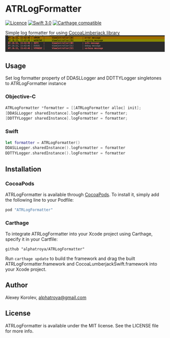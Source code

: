 # ATRLogFormatter
[![Licence](https://img.shields.io/badge/Licence-MIT-yellowgreen.svg)]() [![Swift 3.0](https://img.shields.io/badge/Swift%203.0-Compatible-green.svg)]() [![Carthage compatible](https://img.shields.io/badge/Carthage-compatible-4BC51D.svg?style=flat)](https://github.com/Carthage/Carthage)

Simple log formatter for using [CocoaLimberjack library](https://github.com/CocoaLumberjack/CocoaLumberjack)<br>![image](/img/screenshot1.png)

## Usage
Set log formatter property of DDASLLogger and DDTTYLogger singletones to ATRLogFormatter instance

### Objective-C

```Objective-C
ATRLogFormatter *formatter = [[ATRLogFormatter alloc] init];
[DDASLLogger sharedInstance].logFormatter = formatter;  
[DDTTYLogger sharedInstance].logFormatter = formatter;
```

### Swift

```Swift
let formatter = ATRLogFormatter()
DDASLLogger.sharedInstance().logFormatter = formatter  
DDTTYLogger.sharedInstance().logFormatter = formatter
```

## Installation
### CocoaPods
ATRLogFormatter is available through [CocoaPods](http://cocoapods.org). To install it, simply add the following line to your Podfile:

```ruby
pod "ATRLogFormatter"
```

### Carthage
To integrate ATRLogFormatter into your Xcode project using Carthage, specify it in your Cartfile:

```ogdl
github "alphatroya/ATRLogFormatter"
```

Run `carthage update` to build the framework and drag the built ATRLogFormatter.framework and CocoaLumberjackSwift.framework into your Xcode project.

## Author
Alexey Korolev, alphatroya@gmail.com

## License
ATRLogFormatter is available under the MIT license. See the LICENSE file for more info.
